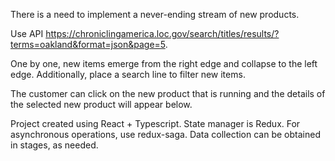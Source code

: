 There is a need to implement a never-ending stream of new products.

Use API https://chroniclingamerica.loc.gov/search/titles/results/?terms=oakland&format=json&page=5.

One by one, new items emerge from the right edge and collapse to the left edge. Additionally, place a search line to filter new items.

The customer can click on the new product that is running and the details of the selected new product will appear below.

Project created using React + Typescript.
State manager is Redux. For asynchronous operations, use redux-saga. Data collection can be obtained in stages, as needed.
